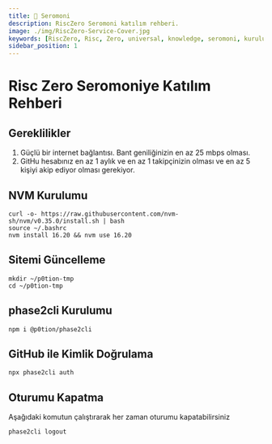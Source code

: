 ```yaml
---
title: 🎊 Seromoni
description: RiscZero Seromoni katılım rehberi.
image: ./img/RiscZero-Service-Cover.jpg
keywords: [RiscZero, Risc, Zero, universal, knowledge, seromoni, kurulum, rehber]
sidebar_position: 1
---
```


# Risc Zero Seromoniye Katılım Rehberi

## Gereklilikler 

1. Güçlü bir internet bağlantısı. Bant geniliğinizin en az 25 mbps olması.
2. GitHu hesabınız en az 1 aylık ve en az 1 takipçinizin olması ve en az 5 kişiyi akip ediyor olması gerekiyor.


## NVM Kurulumu
```shell
curl -o- https://raw.githubusercontent.com/nvm-sh/nvm/v0.35.0/install.sh | bash
source ~/.bashrc
nvm install 16.20 && nvm use 16.20
```

## Sitemi Güncelleme 
```shell
mkdir ~/p0tion-tmp
cd ~/p0tion-tmp
```

## phase2cli Kurulumu

```shell
npm i @p0tion/phase2cli
```

## GitHub ile Kimlik Doğrulama

```shell
npx phase2cli auth
```

## Oturumu Kapatma
Aşağıdaki komutun çalıştırarak her zaman oturumu kapatabilirsiniz
```shell
phase2cli logout 
```
